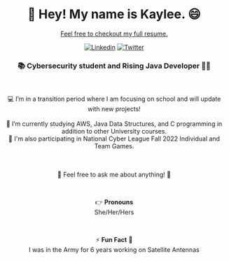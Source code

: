 <h1 align="center"> 👋 Hey! My name is Kaylee. 😄 </h1>
<a href="https://kayleesg.tech"><p align="center"> Feel free to checkout my full resume.</p></a>

<div align="center">

[![Linkedin](https://img.shields.io/badge/-LinkedIn-blue?style=flat&logo=Linkedin&logoColor=white)](https://www.linkedin.com/in/kaylee-schneegass-cyber)
[![Twitter](https://img.shields.io/badge/-Twitter-1DA1F2?style=flat&logo=Twitter&logoColor=white)](https://twitter.com/kayleesg5)

</div>

<h3 align="center">📚 Cybersecurity student and Rising Java Developer ​👨‍💻​ </h3>

<!--<p>
  <br />
  <br />
  <code><a href="https://www.python.org/"><img width="10%" src="https://www.vectorlogo.zone/logos/python/python-ar21.svg"></a></code>
  <br />
  <code><a href="https://visualstudio.microsoft.com/"><img width="10%" src="https://www.vectorlogo.zone/logos/visualstudio_code/visualstudio_code-ar21.svg"></a></code>
</p>-->
<br />
<br />
<div align="center">
💻 I’m in a transition period where I am focusing on school and will update with new projects!<br/>
<br/>
🌱 I’m currently studying AWS, Java Data Structures, and C programming in addition to other University courses. <br/>
🧮 I'm also participating in National Cyber League Fall 2022 Individual and Team Games. <br/>
  </div>
<br/> 

<!--<h3 align="center"> Project Demos </h3>
<div align="center">
  <a href="https://youtu.be/dPf9qrEST_w">Flat News | </a> 
  <a href="https://youtu.be/MXSXUCAqZrQ">The Flatiron Experience Board Game | </a> 
  <a href="https://youtu.be/2pqRaRD6gM8">Pet Date</a> 
</div>
<h3 align="center"> Udemy Course Projects </h3>
<p align="center">Deployed through AWS Amplify!</p>
<div align="center">
  <a href="https://master.dxap86r25zjey.amplifyapp.com">Natours - Intro to Sass  |  </a>
  <a href="https://master.dxaildfbk8a8x.amplifyapp.com">Trillo - Intro to Flexbox  |  </a>
  <a href="https://master.d2c273vgjytxlv.amplifyapp.com/">Nexter - Intro to CSS Grid </a>
</div>-->


<br/>
<p align="center"> 💬 Feel free to ask me about anything! 🙋 <p>
<br/>
<p align="center">👉 <b>Pronouns</b><br/> She/Her/Hers</p>
<br/>
<p align="center"> ⚡ <b>Fun Fact</b> 🌟 <br/>I was in the Army for 6 years working on Satellite Antennas <br/></p>

<!--**jiangmichael1/jiangmichael1** is a ✨ _special_ ✨ repository because its `README.md` (this file) appears on your GitHub profile.-->
